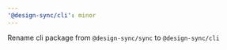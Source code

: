 ```yaml
---
'@design-sync/cli': minor
---
```


Rename cli package from `@design-sync/sync` to `@design-sync/cli`
